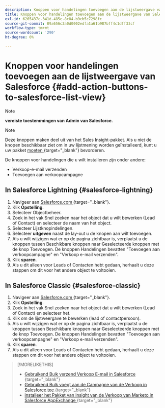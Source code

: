 ```yaml
---
description: Knoppen voor handelingen toevoegen aan de lijstweergave van Salesforce - Marketo Docs - Productdocumentatie
title: Knoppen voor handelingen toevoegen aan de lijstweergave van Salesforce
exl-id: 6265437c-341d-485c-8c84-b9cb5c7298fc
source-git-commit: 09a656c3a0d0002edfa1a61b987bff4c1dff33cf
workflow-type: tm+mt
source-wordcount: '290'
ht-degree: 0%

---
```


# Knoppen voor handelingen toevoegen aan de lijstweergave van Salesforce {#add-action-buttons-to-salesforce-list-view}

>[!NOTE]
>
>**vereiste toestemmingen van Admin van Salesforce.**

>[!NOTE]
>
>Deze knoppen maken deel uit van het Sales Insight-pakket. Als u niet de knopen beschikbaar ziet om in uw lijstmening worden geïnstalleerd, kunt u uw pakket [ moeten ](/help/marketo/product-docs/marketo-sales-insight/msi-for-salesforce/upgrading/upgrading-your-msi-package.md){target="_blank"} bevorderen.

De knoppen voor handelingen die u wilt installeren zijn onder andere:

* Verkoop-e-mail verzenden
* Toevoegen aan verkoopcampagne

## In Salesforce Lightning {#salesforce-lightning}

1. Navigeer aan [ Salesforce.com ](https://salesforce.com){target="_blank"}.
1. Klik **Opstelling**.
1. Selecteer Objectbeheer.
1. Zoek in het vak Snel zoeken naar het object dat u wilt bewerken (Lead of Contact) en selecteer de naam van het object.
1. Selecteer Lijstknopindelingen.
1. Selecteer **uitgeven** naast de lay-out u de knopen aan wilt toevoegen.
1. Als u wilt wijzigen wat er op de pagina zichtbaar is, verplaatst u de knoppen tussen Beschikbare knoppen naar Geselecteerde knoppen met de knop Toevoegen. De knoppen Handelingen bevatten &quot;Toevoegen aan verkoopcampagne&quot; en &quot;Verkoop e-mail verzenden&quot;.
1. Klik **sparen**.
1. Als u dit alleen voor Leads of Contacten hebt gedaan, herhaalt u deze stappen om dit voor het andere object te voltooien.

## In Salesforce Classic {#salesforce-classic}

1. Navigeer aan [ Salesforce.com ](https://salesforce.com){target="_blank"}.
1. Klik **Opstelling**.
1. Zoek in het vak Snel zoeken naar het object dat u wilt bewerken (Lead of Contact) en selecteer het.
1. Klik om de lijstweergave te bewerken (lead of contactpersoon).
1. Als u wilt wijzigen wat er op de pagina zichtbaar is, verplaatst u de knoppen tussen Beschikbare knoppen naar Geselecteerde knoppen met de knop Toevoegen. De knoppen Handelingen bevatten &quot;Toevoegen aan verkoopcampagne&quot; en &quot;Verkoop e-mail verzenden&quot;.
1. Klik **sparen**.
1. Als u dit alleen voor Leads of Contacten hebt gedaan, herhaalt u deze stappen om dit voor het andere object te voltooien.

>[!MORELIKETHIS]
>
>* [ Gebruikend Bulk verzend Verkoop E-mail in Salesforce ](/help/marketo/product-docs/marketo-sales-insight/actions/crm/actions-in-salesforce/using-bulk-send-sales-email-in-salesforce.md){target="_blank"}
>* [ Gebruikend Bulk voegt aan de Campagne van de Verkoop in Salesforce toe ](/help/marketo/product-docs/marketo-sales-insight/actions/crm/actions-in-salesforce/using-bulk-add-to-sales-campaign-in-salesforce.md){target="_blank"}
>* [ installeer het Pakket van Insight van de Verkoop van Marketo in Salesforce AppExchange ](/help/marketo/product-docs/marketo-sales-insight/msi-for-salesforce/installation/install-marketo-sales-insight-package-in-salesforce-appexchange.md){target="_blank"}
